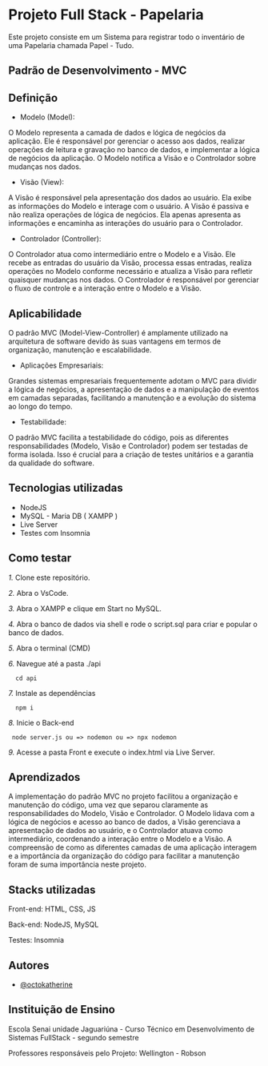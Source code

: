 
# Projeto Full Stack - Papelaria

Este projeto consiste em um Sistema para registrar todo o inventário de uma Papelaria chamada Papel - Tudo.

## Padrão de Desenvolvimento - MVC

## Definição

*  Modelo (Model):

O Modelo representa a camada de dados e lógica de negócios da aplicação. Ele é responsável por gerenciar o acesso aos dados, realizar operações de leitura e gravação no banco de dados, e implementar a lógica de negócios da aplicação. O Modelo notifica a Visão e o Controlador sobre mudanças nos dados.

* Visão (View):

A Visão é responsável pela apresentação dos dados ao usuário. Ela exibe as informações do Modelo e interage com o usuário. A Visão é passiva e não realiza operações de lógica de negócios. Ela apenas apresenta as informações e encaminha as interações do usuário para o Controlador.

* Controlador (Controller):

O Controlador atua como intermediário entre o Modelo e a Visão. Ele recebe as entradas do usuário da Visão, processa essas entradas, realiza operações no Modelo conforme necessário e atualiza a Visão para refletir quaisquer mudanças nos dados. O Controlador é responsável por gerenciar o fluxo de controle e a interação entre o Modelo e a Visão.

## Aplicabilidade

O padrão MVC (Model-View-Controller) é amplamente utilizado na arquitetura de software devido às suas vantagens em termos de organização, manutenção e escalabilidade. 

* Aplicações Empresariais:

Grandes sistemas empresariais frequentemente adotam o MVC para dividir a lógica de negócios, a apresentação de dados e a manipulação de eventos em camadas separadas, facilitando a manutenção e a evolução do sistema ao longo do tempo.

* Testabilidade:

O padrão MVC facilita a testabilidade do código, pois as diferentes responsabilidades (Modelo, Visão e Controlador) podem ser testadas de forma isolada. Isso é crucial para a criação de testes unitários e a garantia da qualidade do software.












## Tecnologias utilizadas

* NodeJS
* MySQL - Maria DB ( XAMPP )
* Live Server
* Testes com Insomnia
## Como testar

*1.* Clone este repositório.

*2.* Abra o VsCode.

*3.* Abra o XAMPP e clique em Start no MySQL.

*4.* Abra o banco de dados via shell e rode o script.sql para criar e popular o banco de dados.

*5.* Abra o terminal (CMD)


*6.* Navegue até a pasta ./api

```cdm
  cd api
```

*7.* Instale as dependências

```cdm
  npm i
```

*8.* Inicie o Back-end

```cdm
 node server.js ou => nodemon ou => npx nodemon
```

*9.* Acesse a pasta Front e execute o index.html via Live Server.




## Aprendizados

A implementação do padrão MVC no projeto facilitou a organização e manutenção do código, uma vez que separou claramente as responsabilidades do Modelo, Visão e Controlador. O Modelo lidava com a lógica de negócios e acesso ao banco de dados, a Visão gerenciava a apresentação de dados ao usuário, e o Controlador atuava como intermediário, coordenando a interação entre o Modelo e a Visão.
A compreensão de como as diferentes camadas de uma aplicação interagem e a importância da organização do código para facilitar a manutenção foram de suma importância neste projeto.

## Stacks utilizadas

Front-end: HTML, CSS, JS

Back-end: NodeJS, MySQL

Testes: Insomnia
## Autores

* [@octokatherine](https://www.github.com/octokatherine)
## Instituição de Ensino

Escola Senai unidade Jaguariúna - 
Curso Técnico em Desenvolvimento de Sistemas FullStack - segundo semestre

Professores responsáveis pelo Projeto: Wellington - Robson
